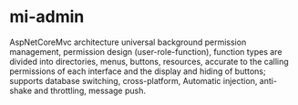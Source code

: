 # mi-admin
AspNetCoreMvc architecture universal background permission management, permission design (user-role-function), function types are divided into directories, menus, buttons, resources, accurate to the calling permissions of each interface and the display and hiding of buttons; supports database switching, cross-platform, Automatic injection, anti-shake and throttling, message push.
